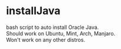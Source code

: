 # installJava
bash script to auto install Oracle Java.  
Should work on Ubuntu, Mint, Arch, Manjaro.  
Won't work on any other distros.  
